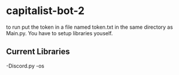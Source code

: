 # capitalist-bot-2
to run put the token in a file named token.txt in the same directory as Main.py. You have to setup libraries youself.
## Current Libraries
-Discord.py
-os
